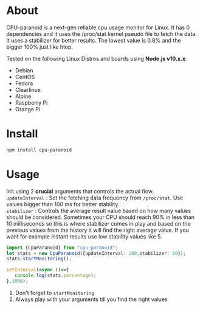 # About
CPU-paranoid is a next-gen reliable cpu usage monitor for Linux. It has 0 dependencies and it uses 
the /proc/stat kernel pseudo file to fetch the data. It uses a stabilizer for better results. 
The lowest value is 0.8% and the bigger 100% just like htop.

Tested on the following Linux Distros and boards using **Node.js v10.x.x**:
- Debian
- CentOS
- Fedora
- Clearlinux
- Alpine
- Raspberry Pi
- Orange Pi



# Install
```bash
npm install cpu-paranoid
```

# Usage

Init using 2 **crucial** arguments that controls the actual flow.  
`updateInterval` : Set the fetching data frequency from `/proc/stat`. Use values bigger than 100 ms for 
better stability.  
`stabilizer` : Controls the average result value based on how many values should be considered. 
Sometimes your CPU should reach 90% in less than 10 milliseconds so this is where stabilizer comes
in play and based on the previous values from the history it will find the right average value.
If you want for example instant results use low stability values like 5.
```typescript
import {CpuParanoid} from "cpu-paranoid";
let stats = new CpuParanoid({updateInterval: 200,stabilizer: 50});
stats.startMonitoring();

setInterval(async ()=>{
   console.log(stats.percentage);
},1000);

```

1. Don't forget to `startMonitoring` 
1. Always play with your arguments till you find the right values
